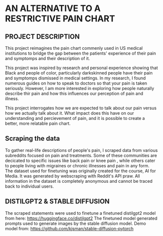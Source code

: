 # AN ALTERNATIVE TO A RESTRICTIVE PAIN CHART 

## PROJECT DESCRIPTION

This project reimagines the pain chart commenly used in US medical institutions to bridge the gap between the patients' experience of their pain and symptomps and their description of it. 

This project was inspired by research and personal experience showing that Black and people of color, particularly darkskinned people have their pain and symptomps dismissed in medical settings. In my research, I found numerous guides on how to speak to doctors so that your pain is taken seriously. However, I am more interested in exploring how people naturally describe thir pain and how this influences our perception of pain and illness. 

This project interrogates how we are expected to talk about our pain versus how we actually talk about it. What impact does this have on our understanding and percievement of pain, and it is possible to create a better, more relatable pain chart. 

## Scraping the data

To gather real-life descriptions of people's pain, I scraped data from various subreddits focused on pain and treatments. Some of these communities are decicated to specific issues like back pain or knee pain , while others cater to people living with migraines or chronic illnesses and pain in any form. 
The dataset used for finetuning was originally created for the course, AI for Media. 
It was generated by webscraping with Reddit's API praw. All information in the dataset is completely anonymous and cannot be traced back to individual users. 

## DISTILGPT2 & STABLE DIFFUSION 

The scraped statements were used to finetune a finetuned distilgpt2 model from here: https://huggingface.co/distilgpt2
The finetuned model generated prompts used to generate images by the stable diffusion model. Demo model from: https://github.com/kjsman/stable-diffusion-pytorch 

